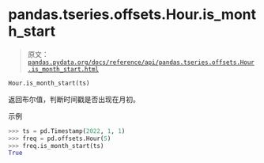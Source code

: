 # pandas.tseries.offsets.Hour.is_month_start

> 原文：[`pandas.pydata.org/docs/reference/api/pandas.tseries.offsets.Hour.is_month_start.html`](https://pandas.pydata.org/docs/reference/api/pandas.tseries.offsets.Hour.is_month_start.html)

```py
Hour.is_month_start(ts)
```

返回布尔值，判断时间戳是否出现在月初。

示例

```py
>>> ts = pd.Timestamp(2022, 1, 1)
>>> freq = pd.offsets.Hour(5)
>>> freq.is_month_start(ts)
True 
```

